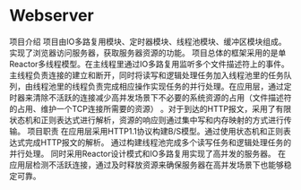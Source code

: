 # Webserver
项目介绍
  项目由IO多路复用模块、定时器模块、线程池模块、缓冲区模块组成。实现了浏览器访问服务器，获取服务器资源的功能。
  项目总体的框架采用的是单Reactor多线程模型。在主线程里通过IO多路复用监听多个文件描述符上的事件。主线程负责连接的建立和断开，同时将读写和逻辑处理任务加入线程池里的任务队列，由线程池里的线程负责完成相应操作实现任务的并行处理。在应用层，通过定时器来清除不活跃的连接减少高并发场景下不必要的系统资源的占用（文件描述符的占用、维护一个TCP连接所需要的资源） 。对于到达的HTTP报文，采用了有限状态机和正则表达式进行解析，资源的响应则通过集中写和内存映射的方式进行传输。
项目职责
  在应用层采用HTTP1.1协议构建B/S模型。通过使用状态机和正则表达式完成HTTP报文的解析。
  通过构建线程池完成多个读写任务和逻辑处理任务的并行处理。
  同时采用Reactor设计模式和IO多路复用实现了高并发的服务器。
  在应用层检测不活跃连接，通过及时释放资源来确保服务器在高并发场景下也能够稳定可靠。

